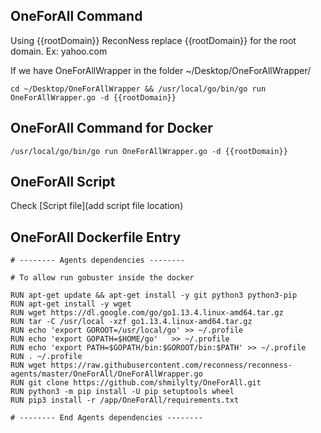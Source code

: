 ## OneForAll Command

Using {{rootDomain}} ReconNess replace {{rootDomain}} for the root domain. Ex: yahoo.com

If we have OneForAllWrapper in the folder ~/Desktop/OneForAllWrapper/

```
cd ~/Desktop/OneForAllWrapper && /usr/local/go/bin/go run OneForAllWrapper.go -d {{rootDomain}} 
```

## OneForAll Command for Docker

```
/usr/local/go/bin/go run OneForAllWrapper.go -d {{rootDomain}} 
```

## OneForAll Script

Check [Script file](add script file location)

## OneForAll Dockerfile Entry

```
# -------- Agents dependencies -------- 

# To allow run gobuster inside the docker

RUN apt-get update && apt-get install -y git python3 python3-pip
RUN apt-get install -y wget
RUN wget https://dl.google.com/go/go1.13.4.linux-amd64.tar.gz
RUN tar -C /usr/local -xzf go1.13.4.linux-amd64.tar.gz
RUN echo 'export GOROOT=/usr/local/go' >> ~/.profile
RUN echo 'export GOPATH=$HOME/go'	>> ~/.profile
RUN echo 'export PATH=$GOPATH/bin:$GOROOT/bin:$PATH' >> ~/.profile
RUN . ~/.profile
RUN wget https://raw.githubusercontent.com/reconness/reconness-agents/master/OneForAll/OneForAllWrapper.go
RUN git clone https://github.com/shmilylty/OneForAll.git
RUN python3 -m pip install -U pip setuptools wheel
RUN pip3 install -r /app/OneForAll/requirements.txt

# -------- End Agents dependencies -------- 
```


